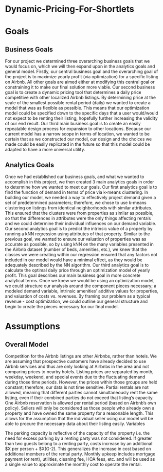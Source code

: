 # Dynamic-Pricing-For-Shortlets
# Goals
## Business Goals
For our project we determined three overarching business goals that we would focus on, which we will then expand upon in the analytics goals and general model. Firstly, our central business goal and the overarching goal of the project is to maximize yearly profit (via optimization) for a specific listing on Airbnb. All other goals are aimed either at modifying this central goal or constraining it to make our final solution more viable. Our second business goal is to create a dynamic pricing tool that determines a daily price competitive with other localized Airbnb listings. By determining price at the scale of the smallest possible rental period (daily) we wanted to create a model that was as flexible as possible. This means that our optimization model could be specified down to the specific days that a user would/would not expect to be renting their listing, hopefully further increasing the validity of our end result. Our third main business goal is to create an easily repeatable design process for expansion to other locations. Because our current model has a narrow scope in terms of location, we wanted to be certain that as we constructed our model, our design and the choices we made could be easily replicated in the future so that this model could be adapted to have a more universal utility.

## Analytics Goals
Once we had established our business goals, and what we wanted to accomplish in this project, we then created 3 main analytics goals in order to determine how we wanted to meet our goals. Our first analytics goal is to find the function of demand in terms of price via k-means clustering. In building our model, we needed a way to effectively project demand given a set of predetermined parameters; therefore, we chose to use k-means clustering on listings from identical neighborhoods with similar attributes. This ensured that the clusters were from properties as similar as possible, so that the differences in attributes were the only things affecting rentals and we could determine their individual influences on our demand variable. Our second analytics goal is to predict the intrinsic value of a property by running a kNN regression using attributes of that property. Similar to the previous goal, we wanted to ensure our valuation of properties was as accurate as possible, so by using kNN on the many variables presented in the Airbnb dataset (number of beds, amenities, etc.), we knew that the classes we were creating within our regression ensured that any factors not included in our model would have a minimal effect, as they would be adequately described by the NN algorithm. Our third analytics goal is to calculate the optimal daily price through an optimization model of yearly profit. This goal describes our main business goal in more concrete analytical terms. Once we knew we would be using an optimization model, we could structure our analysis around the component pieces necessary; a modeled demand variable, intrinsic amenities’ additive values for properties, and valuation of costs vs. revenues. By framing our problem as a typical revenue - cost optimization, we could outline our general structure and begin to create the pieces necessary for our final model.

# Assumptions
## Overall Model

Competition for the Airbnb listings are other Airbnbs, rather than hotels. We are assuming that prospective customers have already decided to use Airbnb services and thus are only looking at Airbnbs in the area and not comparing prices to nearby hotels.
Listing prices are separated by month, weekday, weekend, and special events due to the fluctuating demand during those time periods. However, the prices within those groups are held constant; therefore, our data is not time sensitive.
Partial rentals are not allowed, meaning that different parties cannot simultaneously rent the same listing, even if their combined parties do not exceed that listing’s capacity.
One Airbnb reservation is allowed per rental period (based on Airbnb’s own policy).
Sellers will only be considered as those people who already own a property and have owned the same property for a reasonable length. This allows for the assumption that the individual seller using our model will be able to procure the necessary data about their listing easily.
Variables

The parking capacity is reflective of the capacity of the property i.e. the need for excess parking by a renting party was not considered.
If greater than two guests belong to a renting party, costs increase by an additional $X per person + $X(G-2). This generalizes the increase in cost based on additional members of the rental party.
Monthly upkeep includes mortgage payment (or rent), utilities, cleaning fee, HOA fees, etc. and will be used as a single value to approximate the monthly cost to operate the rental.
